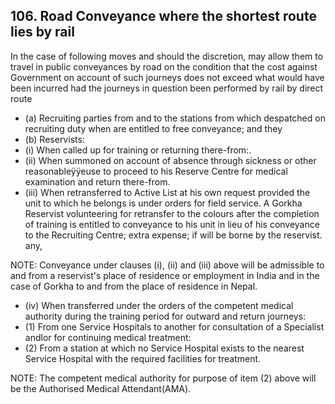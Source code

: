 ## 106. Road Conveyance where the shortest route lies by rail

In the case of following moves and should the discretion, may allow them to travel in public conveyances by road on the condition that the cost against Government on account of such journeys does not exceed what would have been incurred had the journeys in question been performed by rail by direct route

- (a)   Recruiting parties from and to the stations from which despatched on recruiting duty when are entitled to free conveyance; and they
- (b) Reservists:
- (i) When called up for training or returning there-from:.
- (ii) When summoned on account of absence through sickness or other reasonableÿÿeuse to proceed to his Reserve Centre for medical examination and return there-from.
- (iii) When retransferred to Active List at his own request provided the unit to which he belongs is under orders for field service. A Gorkha Reservist volunteering for retransfer to the colours after the completion of training is entitled to conveyance to his unit in lieu of his conveyance to the Recruiting Centre; extra expense; if will be borne by the reservist. any,

NOTE: Conveyance under clauses (i), (ii) and (iii) above will be admissible to and from a reservist's place of residence or employment in India and in the case of Gorkha to and from the place of residence in Nepal.

- (iv) When transferred under the orders of the competent medical authority during the training period for outward and return journeys:
- (1) From one Service Hospitals to another for consultation of a Specialist andlor for continuing medical treatment:
- (2) From a station at which no Service Hospital exists to the nearest Service Hospital with the required facilities for treatment.

NOTE: The competent medical authority for purpose of item (2) above will be the Authorised Medical Attendant(AMA).
